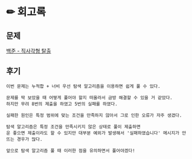 # ✏ 회고록

## 문제
[백준 - 직사각형 탈출](https://www.acmicpc.net/problem/16973)

## 후기
```
이번 문제는 누적합 + 너비 우선 탐색 알고리즘을 이용하면 쉽게 풀 수 있다.

문제를 딱 보았을 때 어떻게 풀어야 할지 떠올라서 금방 해결할 수 있을 거 같았다.
하지만 무려 8번의 제출을 하였고 5번의 실패를 하였다.

실패한 원인은 특정 범위에 맞는 조건을 만족하지 않아서 그로 인한 오류가 자주 생겼다.

탐색 알고리즘은 특정 조건을 만족시키지 않은 상태로 풀이 제출하면 
운 좋으면 제출이라도 할 수 있지만 대부분 예외가 발생해서 '실패하였습니다' 메시지가 안 뜨는 경우가 많다.

앞으로 탐색 알고리즘 풀 때 이러한 점을 유의하면서 풀어야겠다!
```